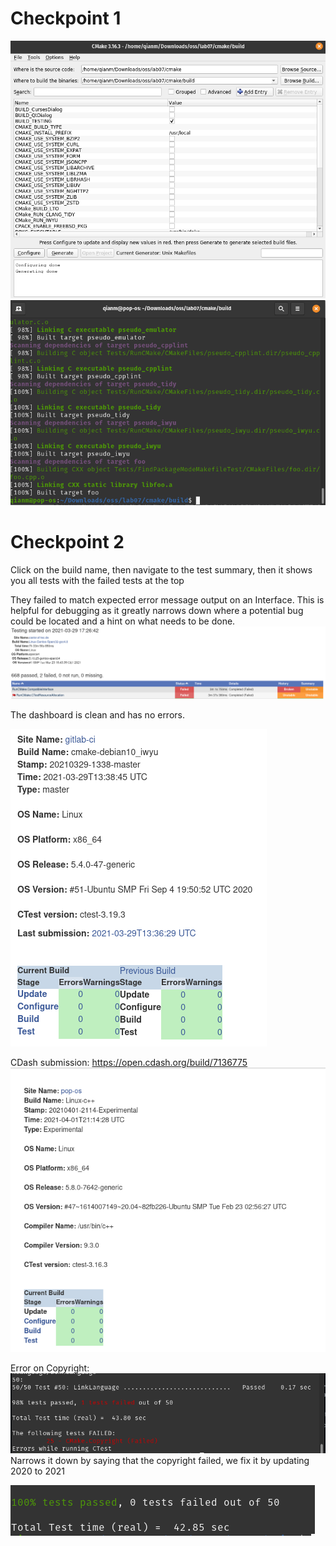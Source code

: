 # Checkpoint 1
![wow](./lab07_1.png)
![wow](./lab07_2.png)
# Checkpoint 2
Click on the build name, then navigate to the test summary, then it shows you all tests with the failed tests at the top

They failed to match expected error message output on an Interface. This is helpful for debugging as it greatly narrows down where a potential bug could be located and a hint on what needs to be done.
![wow](./lab07_3.png)

The dashboard is clean and has no errors.

![wow](./lab07_4.png)

CDash submission: https://open.cdash.org/build/7136775
![wow](./lab07_5.png)

Error on Copyright:
![wow](./lab07_6.png)
Narrows it down by saying that the copyright failed, we fix it by updating 2020 to 2021

![wow](./lab07_7.png)